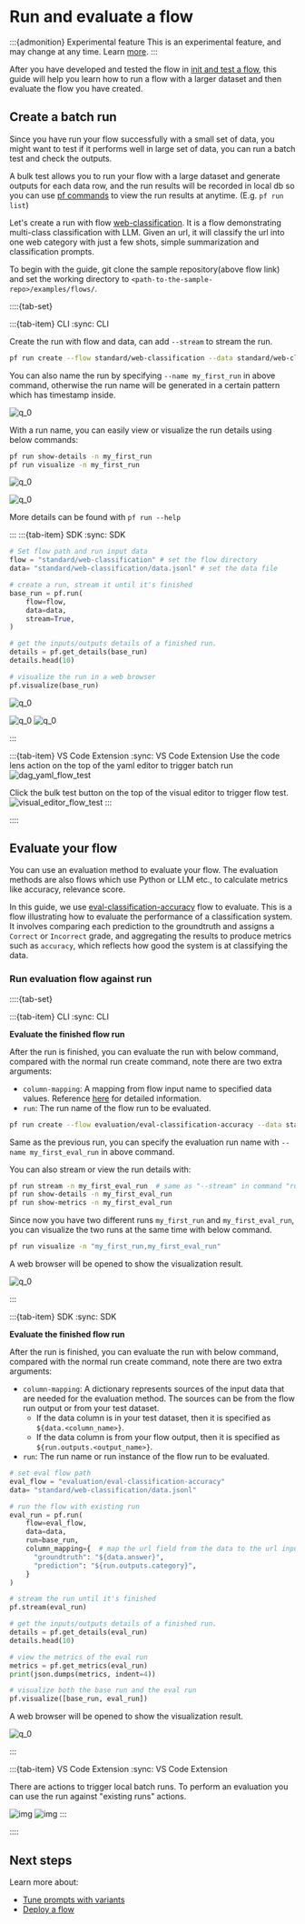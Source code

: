 # Run and evaluate a flow

:::{admonition} Experimental feature
This is an experimental feature, and may change at any time. Learn [more](faq.md#stable-vs-experimental).
:::

After you have developed and tested the flow in [init and test a flow](./init-and-test-a-flow.md), this guide will help you learn how to run a flow with a larger dataset and then evaluate the flow you have created.



## Create a batch run

Since you have run your flow successfully with a small set of data, you might want to test if it performs well in large set of data, you can run a batch test and check the outputs.

A bulk test allows you to run your flow with a large dataset and generate outputs for each data row, and the run results will be recorded in local db so you can use [pf commands](../reference/pf-command-reference.md) to view the run results at anytime. (E.g. `pf run list`)

Let's create a run with flow [web-classification](https://github.com/microsoft/promptflow/tree/main/examples/flows/standard/web-classification). It is a flow demonstrating multi-class classification with LLM. Given an url, it will classify the url into one web category with just a few shots, simple summarization and classification prompts.

To begin with the guide, git clone the sample repository(above flow link) and set the working directory to `<path-to-the-sample-repo>/examples/flows/`.

::::{tab-set}

:::{tab-item} CLI
:sync: CLI

Create the run with flow and data, can add `--stream` to stream the run.
```sh
pf run create --flow standard/web-classification --data standard/web-classification/data.jsonl --column-mapping url='${data.url}' --stream 
```

You can also name the run by specifying `--name my_first_run` in above command, otherwise the run name will be generated in a certain pattern which has timestamp inside.


![q_0](../media/how-to-guides/quick-start/flow-run-create-output-cli.png)


With a run name, you can easily view or visualize the run details using below commands:

```sh
pf run show-details -n my_first_run
pf run visualize -n my_first_run
```

![q_0](../media/how-to-guides/quick-start/flow-run-show-details-output-cli.png)

![q_0](../media/how-to-guides/quick-start/flow-run-visualize-single-run.png)

More details can be found with `pf run --help`

:::
:::{tab-item} SDK
:sync: SDK

```python
# Set flow path and run input data
flow = "standard/web-classification" # set the flow directory
data= "standard/web-classification/data.jsonl" # set the data file

# create a run, stream it until it's finished
base_run = pf.run(
    flow=flow,
    data=data,
    stream=True,
)

# get the inputs/outputs details of a finished run.
details = pf.get_details(base_run)
details.head(10)

# visualize the run in a web browser
pf.visualize(base_run)
```

![q_0](../media/how-to-guides/quick-start/flow-run-create-with-stream-output-sdk.png)

![q_0](../media/how-to-guides/quick-start/flow-run-show-details-output-sdk.png)
![q_0](../media/how-to-guides/quick-start/flow-run-visualize-single-run.png)

:::

:::{tab-item} VS Code Extension
:sync: VS Code Extension
Use the code lens action on the top of the yaml editor to trigger batch run
![dag_yaml_flow_test](../media/how-to-guides/quick-start/batch_run_dag_yaml.png)


Click the bulk test button on the top of the visual editor to trigger flow test.
![visual_editor_flow_test](../media/how-to-guides/quick-start/bulk_run_visual_editor.png)
:::

::::


## Evaluate your flow

You can use an evaluation method to evaluate your flow. The evaluation methods are also flows which use Python or LLM etc., to calculate metrics like accuracy, relevance score.

In this guide, we use [eval-classification-accuracy](https://github.com/microsoft/promptflow/tree/main/examples/flows/evaluation/eval-classification-accuracy) flow to evaluate. This is a flow illustrating how to evaluate the performance of a classification system. It involves comparing each prediction to the groundtruth and assigns a `Correct` or `Incorrect` grade, and aggregating the results to produce metrics such as `accuracy`, which reflects how good the system is at classifying the data.

### Run evaluation flow against run

::::{tab-set}

:::{tab-item} CLI
:sync: CLI

**Evaluate the finished flow run**

After the run is finished, you can evaluate the run with below command, compared with the normal run create command, note there are two extra arguments:

- `column-mapping`: A mapping from flow input name to specified data values. Reference [here](./use-column-mapping.md) for detailed information.
- `run`: The run name of the flow run to be evaluated.

```sh
pf run create --flow evaluation/eval-classification-accuracy --data standard/web-classification/data.jsonl --column-mapping groundtruth='${data.answer}' prediction='${run.outputs.category}' --run my_first_run --stream
```

Same as the previous run, you can specify the evaluation run name with `--name my_first_eval_run` in above command.

You can also stream or view the run details with:

```sh
pf run stream -n my_first_eval_run  # same as "--stream" in command "run create"
pf run show-details -n my_first_eval_run
pf run show-metrics -n my_first_eval_run
```

Since now you have two different runs `my_first_run` and `my_first_eval_run`, you can visualize the two runs at the same time with below command.

```sh
pf run visualize -n "my_first_run,my_first_eval_run"
```

A web browser will be opened to show the visualization result.

![q_0](../media/how-to-guides/visualize_run.png)

:::

:::{tab-item} SDK
:sync: SDK

**Evaluate the finished flow run**

After the run is finished, you can evaluate the run with below command, compared with the normal run create command, note there are two extra arguments:

- `column-mapping`: A dictionary represents sources of the input data that are needed for the evaluation method. The sources can be from the flow run output or from your test dataset.
  - If the data column is in your test dataset, then it is specified as `${data.<column_name>}`.
  - If the data column is from your flow output, then it is specified as `${run.outputs.<output_name>}`.
- `run`: The run name or run instance of the flow run to be evaluated.
  
```python
# set eval flow path
eval_flow = "evaluation/eval-classification-accuracy"
data= "standard/web-classification/data.jsonl"

# run the flow with existing run
eval_run = pf.run(
    flow=eval_flow,
    data=data,
    run=base_run,
    column_mapping={  # map the url field from the data to the url input of the flow
      "groundtruth": "${data.answer}",
      "prediction": "${run.outputs.category}",
    }
)

# stream the run until it's finished
pf.stream(eval_run)

# get the inputs/outputs details of a finished run.
details = pf.get_details(eval_run)
details.head(10)

# view the metrics of the eval run
metrics = pf.get_metrics(eval_run)
print(json.dumps(metrics, indent=4))

# visualize both the base run and the eval run
pf.visualize([base_run, eval_run])

```

A web browser will be opened to show the visualization result.

![q_0](../media/how-to-guides/visualize_run.png)

:::

:::{tab-item} VS Code Extension
:sync: VS Code Extension

There are actions to trigger local batch runs. To perform an evaluation you can use the run against "existing runs" actions.

![img](../media/how-to-guides/vscode_against_run.png)
![img](../media/how-to-guides/vscode_against_run_2.png)
:::

::::

## Next steps

Learn more about:
- [Tune prompts with variants](./tune-prompts-with-variants.md)
- [Deploy a flow](./deploy-a-flow/index.md)
